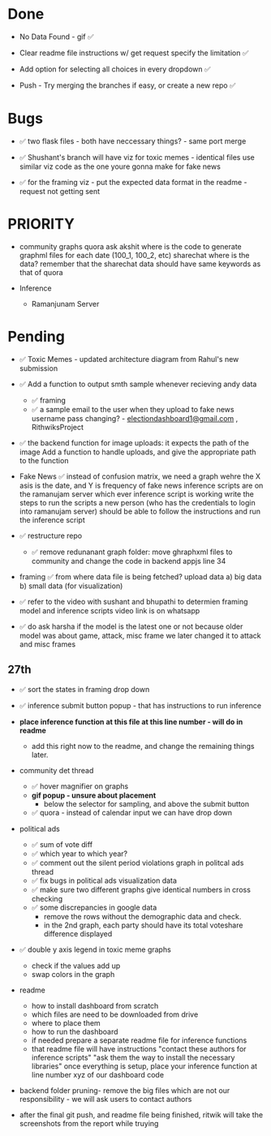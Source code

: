# Done
- No Data Found - gif ✅

- Clear readme file instructions w/ get request specify the limitation ✅

- Add option for selecting all choices in every dropdown ✅

- Push - Try merging the branches if easy, or create a new repo ✅

# Bugs
- ✅ two flask files - both have neccessary things? - same port
    merge

- ✅ Shushant's branch will have viz for toxic memes - identical files
    use similar viz code as the one youre gonna make for fake news

- ✅ for the framing viz - put the expected data format in the readme - request not getting sent


# PRIORITY
- community graphs
    quora
        ask akshit where is the code to generate graphml files for each date (100_1, 100_2, etc)
    sharechat
        where is the data?
        remember that the sharechat data should have same keywords as that of quora

- Inference
    - Ramanjunam Server 

# Pending

- ✅  Toxic Memes - updated architecture diagram from Rahul's new submission

- ✅ Add a function to output smth sample whenever recieving andy data
    - ✅ framing
    - ✅ a sample email to the user when they upload to fake news
        username pass changing? - electiondashboard1@gmail.com , RithwiksProject

- ✅ the backend function for image uploads: it expects the path of the image 
    Add a function to handle uploads, and give the appropriate path to the function

- Fake News
    ✅ instead of confusion matrix, we need a graph wehre the X asis is the date, and Y is frequency of fake news
    inference scripts are on the ramanujam server
        which ever inference script is working 
        write the steps to run the scripts
        a new person (who has the credentials to login into ramanujam server)
        should be able to follow the instructions and run the inference script

- ✅ restructure repo 
    - ✅ remove redunanant graph folder: move ghraphxml files to community and change the code in backend appjs line 34

- framing 
    ✅ from where data file is being fetched?
    upload data
        a) big data
        b) small data (for visualization)

- ✅ refer to the video with sushant and bhupathi to determien framing model and inference scripts
    video link is on whatsapp

- ✅ do ask harsha if the model is the latest one or not
    because older model was about game, attack, misc frame
    we later changed it to attack and misc frames

## 27th

- ✅ sort the states in framing drop down

- ✅ inference submit button popup - that has instructions to run inference

- **place inference function at this file at this line number - will do in readme**
    - add this right now to the readme, and change the remaining things later.

- community det thread
    - ✅ hover magnifier on  graphs
    - **gif popup - unsure about placement**
        - below the selector for sampling, and above the submit button
    - ✅ quora - instead of calendar input we can have drop down

- political ads
    - ✅ sum of vote diff
    - ✅ which year to which year?
    - ✅ comment out the silent period violations graph in politcal ads thread
    - ✅ fix bugs in political ads visualization data
    - ✅ make sure two different graphs give identical numbers in cross checking
    - ✅ some discrepancies in google data
        - remove the rows without the demographic data and check.
        - in the 2nd graph, each party should have its total voteshare difference displayed

- ✅ double y axis legend in toxic meme graphs
    - check if the values add up
    - swap colors in the graph

- readme
    - how to install dashboard from scratch
    - which files are need to be downloaded from drive
    - where to place them 
    - how to run the dashboard
    - if needed prepare a separate readme file for inference functions
    - that readme file will have instructions
        "contact these authors for inference scripts"
        "ask them the way to install the necessary libraries"
        once everything is setup, place your inference function at line number xyz of our dashboard code

- backend folder pruning- remove the big files which are not our responsibility - we will ask users to contact authors

- after the final git push, and readme file being finished, ritwik will take the screenshots from the report while truying 